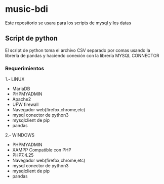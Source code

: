 # music-bdi

Este repositorio se usara para los scripts de mysql y los datas

## Script de python

El script de python toma el archivo CSV separado por comas
usando la librería de pandas y haciendo conexión con la librería
MYSQL CONNECTOR

### Requerimientos

1.- LINUX

* MariaDB
* PHPMYADMIN
* Apache2
* UFW firewall
* Navegador web(firefox,chrome,etc)
* mysql conector de python3
* mysqlclient de pip
* pandas

2.- WINDOWS

* PHPMYADMIN
* XAMPP Compatible con PHP
* PHP7.4.25
* Navegador web(firefox,chrome,etc)
* mysql conector de python3
* mysqlclient de pip
* pandas